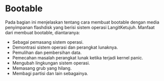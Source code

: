 # Bootable

Pada bagian ini menjelaskan tentang cara membuat bootable dengan media penyimpanan flashdisk yang berisi sistem operasi LangitKetujuh. Manfaat dari membuat bootable, diantaranya:

- Sebagai pemasang sistem operasi.
- Demontrasi sistem operasi dan perangkat lunaknya.
- Pemulihan dan pembersihan data.
- Pemecahan masalah perangkat lunak ketika terjadi kernel panic.
- Mengubah lingkungan sistem operasi.
- Memasang grub yang hilang.
- Membagi partisi dan lain sebagainya.
